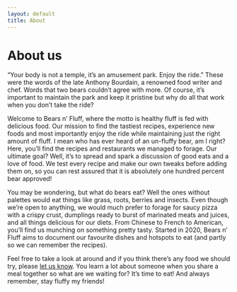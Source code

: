 ```yaml
---
layout: default
title: About
---
```

# About us

“Your body is not a temple, it’s an amusement park. Enjoy the ride.” These were the words of the late Anthony Bourdain, a renowned food writer and chef. Words that two bears couldn’t agree with more. Of course, it’s important to maintain the park and keep it pristine but why do all that work when you don’t take the ride?

Welcome to Bears n’ Fluff, where the motto is healthy fluff is fed with delicious food. Our mission to find the tastiest recipes, experience new foods and most importantly enjoy the ride while maintaining just the right amount of fluff. I mean who has ever heard of an un-fluffy bear, am I right? Here, you’ll find the recipes and restaurants we managed to forage. Our ultimate goal? Well, it’s to spread and spark a discussion of good eats and a love of food. We test every recipe and make our own tweaks before adding them on, so you can rest assured that it is absolutely one hundred percent bear approved!

You may be wondering, but what do bears eat? Well the ones without palettes would eat things like grass, roots, berries and insects. Even though we’re open to anything, we would much prefer to forage for saucy pizza with a crispy crust, dumplings ready to burst of marinated meats and juices, and all things delicious for our diets. From Chinese to French to American, you’ll find us munching on something pretty tasty. Started in 2020, Bears n’ Fluff aims to document our favourite dishes and hotspots to eat (and partly so we can remember the recipes).

Feel free to take a look at around and if you think there’s any food we should try, please [let us know](mailto:bearsnfluff@gmail.com). You learn a lot about someone when you share a meal together so what are we waiting for? It’s time to eat! And always remember, stay fluffy my friends!